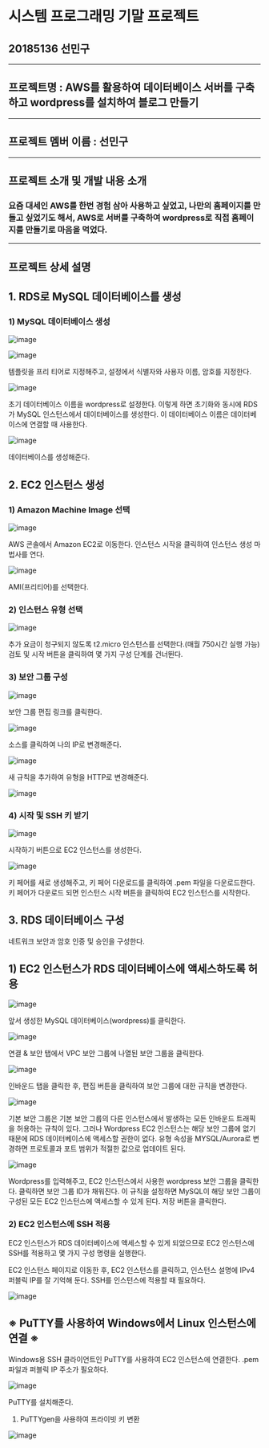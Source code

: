 # 시스템 프로그래밍 기말 프로젝트
## 20185136 선민구
---
## 프로젝트명 : AWS를 활용하여 데이터베이스 서버를 구축하고 wordpress를 설치하여 블로그 만들기
---
## 프로젝트 멤버 이름 : 선민구
---
## 프로젝트 소개 및 개발 내용 소개
### 요즘 대세인 AWS를 한번 경험 삼아 사용하고 싶었고, 나만의 홈페이지를 만들고 싶었기도 해서, AWS로 서버를 구축하여 wordpress로 직접 홈페이지를 만들기로 마음을 먹었다.
---
## 프로젝트 상세 설명

## 1. RDS로 MySQL 데이터베이스를 생성
### 1) MySQL 데이터베이스 생성
![image](https://user-images.githubusercontent.com/68503646/102038252-1eaa3b80-3e0a-11eb-8624-f0ad6e9ff9ae.png)

![image](https://user-images.githubusercontent.com/68503646/102038398-806aa580-3e0a-11eb-8cc8-ae427dbc4082.png)

템플릿을 프리 티어로 지정해주고, 설정에서 식별자와 사용자 이름, 암호를 지정한다.

![image](https://user-images.githubusercontent.com/68503646/102038954-ec014280-3e0b-11eb-8bc5-c05decd4f625.png)

초기 데이터베이스 이름을 wordpress로 설정한다. 이렇게 하면 초기화와 동시에 RDS가 MySQL 인스턴스에서 데이터베이스를 생성한다. 이 데이터베이스 이름은 데이터베이스에 연결할 때 사용한다.

![image](https://user-images.githubusercontent.com/68503646/102039048-1fdc6800-3e0c-11eb-91b9-a9e8f1cc41b3.png)

데이터베이스를 생성해준다.

## 2. EC2 인스턴스 생성
### 1) Amazon Machine Image 선택
![image](https://user-images.githubusercontent.com/68503646/102039539-801fd980-3e0d-11eb-8880-e87fdecde762.png)

AWS 콘솔에서 Amazon EC2로 이동한다. 인스턴스 시작을 클릭하여 인스턴스 생성 마법사를 연다.

![image](https://user-images.githubusercontent.com/68503646/102039567-97f75d80-3e0d-11eb-908e-9e444bf63236.png)

AMI(프리티어)를 선택한다.

### 2) 인스턴스 유형 선택
![image](https://user-images.githubusercontent.com/68503646/102039592-ad6c8780-3e0d-11eb-8d74-3229bc8c10f1.png)

추가 요금이 청구되지 않도록 t2.micro 인스턴스를 선택한다.(매월 750시간 실행 가능)
검토 및 시작 버튼을 클릭하여 몇 가지 구성 단계를 건너뛴다.

### 3) 보안 그룹 구성
![image](https://user-images.githubusercontent.com/68503646/102039624-c5dca200-3e0d-11eb-8dab-3ae23964413f.png)

보안 그룹 편집 링크를 클릭한다.

![image](https://user-images.githubusercontent.com/68503646/102039639-d260fa80-3e0d-11eb-8b98-428f6840b1db.png)

소스를 클릭하여 나의 IP로 변경해준다.

![image](https://user-images.githubusercontent.com/68503646/102039674-e6a4f780-3e0d-11eb-8039-da800e99f1c7.png)

새 규칙을 추가하여 유형을 HTTP로 변경해준다.

![image](https://user-images.githubusercontent.com/68503646/102039705-fa505e00-3e0d-11eb-8cff-c8991439d0bc.png)

### 4) 시작 및 SSH 키 받기
![image](https://user-images.githubusercontent.com/68503646/102039737-0fc58800-3e0e-11eb-8699-c69951ff43f9.png)

시작하기 버튼으로 EC2 인스턴스를 생성한다.

![image](https://user-images.githubusercontent.com/68503646/102039756-1ce27700-3e0e-11eb-8c06-619cf934c38e.png)

키 페어를 새로 생성해주고, 키 페어 다운로드를 클릭하여 .pem 파일을 다운로드한다.
키 페어가 다운로드 되면 인스턴스 시작 버튼을 클릭하여 EC2 인스턴스를 시작한다.

## 3. RDS 데이터베이스 구성
네트워크 보안과 암호 인증 및 승인을 구성한다.

## 1) EC2 인스턴스가 RDS 데이터베이스에 액세스하도록 허용
![image](https://user-images.githubusercontent.com/68503646/102039836-55825080-3e0e-11eb-8e55-b9495d4bedab.png)

앞서 생성한 MySQL 데이터베이스(wordpress)를 클릭한다.

![image](https://user-images.githubusercontent.com/68503646/102039847-629f3f80-3e0e-11eb-9f82-7ee72f0d5490.png)

연결 & 보안 탭에서 VPC 보안 그룹에 나열된 보안 그룹을 클릭한다.

![image](https://user-images.githubusercontent.com/68503646/102039862-6d59d480-3e0e-11eb-981d-809c00c1b0e9.png)

인바운드 탭을 클릭한 후, 편집 버튼을 클릭하여 보안 그룹에 대한 규칙을 변경한다.

![image](https://user-images.githubusercontent.com/68503646/102039884-7a76c380-3e0e-11eb-8541-457713d622a5.png)

기본 보안 그룹은 기본 보안 그룹의 다른 인스턴스에서 발생하는 모든 인바운드 트래픽을 허용하는 규칙이 있다. 그러나 Wordpress EC2 인스턴스는 해당 보안 그룹에 없기 때문에 RDS 데이터베이스에 액세스할 권한이 없다. 
유형 속성을 MYSQL/Aurora로 변경하면 프로토콜과 포트 범위가 적절한 값으로 업데이트 된다.

![image](https://user-images.githubusercontent.com/68503646/102039917-8febed80-3e0e-11eb-89de-b1e85b61e283.png)

Wordpress를 입력해주고, EC2 인스턴스에서 사용한 wordpress 보안 그룹을 클릭한다.
클릭하면 보안 그룹 ID가 채워진다. 이 규칙을 설정하면 MySQL이 해당 보안 그룹이 구성된 모든 EC2 인스턴스에 액세스할 수 있게 된다. 저장 버튼을 클릭한다.

### 2) EC2 인스턴스에 SSH 적용
EC2 인스턴스가 RDS 데이터베이스에 액세스할 수 있게 되었으므로 EC2 인스턴스에 SSH를 적용하고 몇 가지 구성 명령을 실행한다.

EC2 인스턴스 페이지로 이동한 후, EC2 인스턴스를 클릭하고, 인스턴스 설명에 IPv4 퍼블릭 IP를 잘 기억해 둔다. SSH를 인스턴스에 적용할 때 필요하다.

![image](https://user-images.githubusercontent.com/68503646/102039974-b6118d80-3e0e-11eb-83b9-9d94bf006f03.png)

## ※ PuTTY를 사용하여 Windows에서 Linux 인스턴스에 연결 ※
Windows용 SSH 클라이언트인 PuTTY를 사용하여 EC2 인스턴스에 연결한다. .pem 파일과 퍼블릭 IP 주소가 필요하다.

![image](https://user-images.githubusercontent.com/68503646/102040207-7008f980-3e0f-11eb-801f-ae1c6095c58f.png)

PuTTY를 설치해준다.

1. PuTTYgen을 사용하여 프라이빗 키 변환

![image](https://user-images.githubusercontent.com/68503646/102040253-9dee3e00-3e0f-11eb-8606-2b9e8e0a402b.png)
